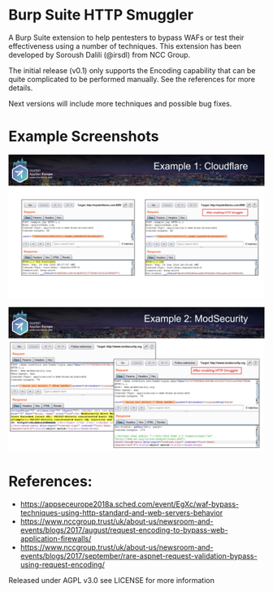 # Burp Suite HTTP Smuggler
A Burp Suite extension to help pentesters to bypass WAFs or test their effectiveness using a number of techniques. 
This extension has been developed by Soroush Dalili (@irsdl) from NCC Group.

The initial release (v0.1) only supports the Encoding capability that can be quite complicated to be performed manually. 
See the references for more details.

Next versions will include more techniques and possible bug fixes.
# Example Screenshots
![AppSec EU 18 - example1](screenshots/AppSecEU18-example1.jpg?raw=true "AppSec EU 18 - example1")

![AppSec EU 18 - example2](screenshots/AppSecEU18-example2.jpg?raw=true "AppSec EU 18 - example2")

 


# References:
* https://appseceurope2018a.sched.com/event/EgXc/waf-bypass-techniques-using-http-standard-and-web-servers-behavior
* https://www.nccgroup.trust/uk/about-us/newsroom-and-events/blogs/2017/august/request-encoding-to-bypass-web-application-firewalls/
* https://www.nccgroup.trust/uk/about-us/newsroom-and-events/blogs/2017/september/rare-aspnet-request-validation-bypass-using-request-encoding/

Released under AGPL v3.0 see LICENSE for more information
